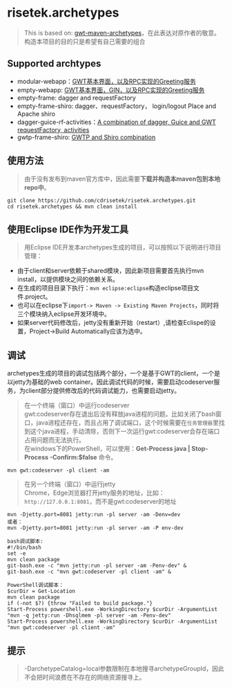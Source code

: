 # risetek.archetypes
>
> This is based on: [gwt-maven-archetypes](https://github.com/tbroyer/gwt-maven-archetypes)，在此表达对原作者的敬意。  
> 构造本项目的目的只是希望有自己需要的组合

## Supported archtypes
* modular-webapp：[GWT基本界面，以及RPC实现的Greeting服务](modular-webapp.md)
* empty-webapp: [GWT基本界面，GIN，以及RPC实现的Greeting服务](empty-webapp.md)
* empty-frame: dagger and requestFactory
* empty-frame-shiro: dagger、requestFactory， login/logout Place and Apache shiro
* dagger-guice-rf-activities：[A combination of dagger, Guice and GWT requestFactory, activities](dagger-guice-rf-activities.md)
* gwtp-frame-shiro: [GWTP and Shiro combination](gwtp.frame.shiro.md)

## 使用方法
> 由于没有发布到maven官方库中，因此需要**下载并构造本maven包到本地repo中**。
```
git clone https://github.com/cdrisetek/risetek.archetypes.git
cd risetek.archetypes && mvn clean install
```
## 使用Eclipse IDE作为开发工具
> 用Eclipse IDE开发本archetypes生成的项目，可以按照以下说明进行项目管理：
- 由于client和server依赖于shared模块，因此新项目需要首先执行mvn install，以提供模块之间的依赖关系。
- 在生成的项目目录下执行：`mvn eclipse:eclipse`构造eclipse项目文件.project。
- 也可以在eclipse下`import-> Maven -> Existing Maven Projects`，同时将三个模块纳入eclipse开发环境中。
- 如果server代码修改后，jetty没有重新开始（restart）,请检查Eclispe的设置，Project->Build Automatically应该为选中。

## 调试
archetypes生成的项目的调试包括两个部分，一个是基于GWT的client，一个是以jetty为基础的web container。因此调试代码的时候，需要启动codeserver服务，为client部分提供修改后的代码调试能力，也需要启动jetty。

> 在一个终端（窗口）中运行codeserver  
> gwt:codeserver存在退出后没有释放java进程的问题。比如关闭了bash窗口，java进程还存在，而且占用了调试端口，这个时候需要在`任务管理器`里找到这个java进程，手动清除，否则下一次运行gwt:codeserver会存在端口占用问题而无法执行。<br/>在windows下的PowerShell，可以使用：__Get-Process java | Stop-Process -Confirm:$false__ 命令。
```
mvn gwt:codeserver -pl client -am
```

> 在另一个终端（窗口）中运行jetty  
> Chrome，Edge浏览器打开jetty服务的地址，比如：`http://127.0.0.1:8081`，而不是gwt:codeserver的地址
```
mvn -Djetty.port=8081 jetty:run -pl server -am -Denv=dev
或者：
mvn -Djetty.port=8081 jetty:run -pl server -am -P env-dev
```

```
bash调试脚本:
#!/bin/bash
set -e
mvn clean package
git-bash.exe -c "mvn jetty:run -pl server -am -Penv-dev" &
git-bash.exe -c "mvn gwt:codeserver -pl client -am" &
```
```
PowerShell调试脚本：
$curDir = Get-Location
mvn clean package
if (-not $?) {throw "Failed to build package."}
Start-Process powershell.exe -WorkingDirectory $curDir -ArgumentList "mvn -q jetty:run -Dhsqlmem -pl server -am -Penv-dev"
Start-Process powershell.exe -WorkingDirectory $curDir -ArgumentList "mvn gwt:codeserver -pl client -am"
```
## 提示
> -DarchetypeCatalog=local参数限制在本地搜寻archetypeGroupId，因此不会把时间浪费在不存在的网络资源搜寻上。
